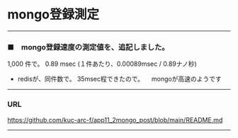 # mongo登録測定

***
### ■　mongo登録速度の測定値を、追記しました。
1,000 件で。 0.89 msec 
(１件あたり、0.00089msec / 0.89ナノ秒)

* redisが、同件数で。 35msec程できたので。
　mongoが高速のようです

***
### URL

https://github.com/kuc-arc-f/app11_2mongo_post/blob/main/README.md

***
